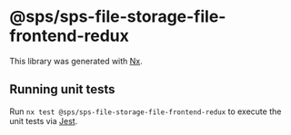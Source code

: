 # @sps/sps-file-storage-file-frontend-redux

This library was generated with [Nx](https://nx.dev).

## Running unit tests

Run `nx test @sps/sps-file-storage-file-frontend-redux` to execute the unit tests via [Jest](https://jestjs.io).
